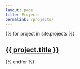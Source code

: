 ```yaml
---
layout: page
title: Projects
permalink: /projects/
---
```


<div class="posts">
  {% for project in site.projects %}
    <article class="post">
      <h2><a href="{{ site.baseurl }}{{ project.url }}">{{ project.title }}</a></h2>
    </article>

{% endfor %}

</div>
